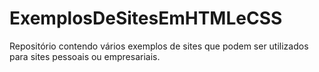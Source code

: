# ExemplosDeSitesEmHTMLeCSS
Repositório contendo vários exemplos de sites que podem ser utilizados para sites pessoais ou empresariais.
